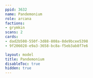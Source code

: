 ```yaml
---
ppid: 3632
name: Pandemonium
role: arcana
factions:
- grymkin
scans: 2
cards:
- dad2b508-550f-3d88-808a-8de9bcee5398
- 9f206028-e9a3-3658-bc8a-f5eb3ab8f7e6

layout: model
title: Pandemonium
disableToc: true
hidden: true
---
```


